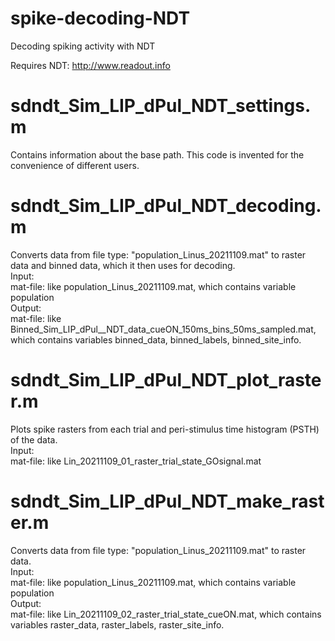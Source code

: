 # spike-decoding-NDT
Decoding spiking activity with NDT 

Requires NDT: http://www.readout.info

# sdndt_Sim_LIP_dPul_NDT_settings.m
Сontains information about the base path. This code is invented for the convenience of different users.

# sdndt_Sim_LIP_dPul_NDT_decoding.m
Converts data from file type: "population_Linus_20211109.mat" to raster data and binned data, which it then uses for decoding.                                                                                                         
Input:                                                                                                                                                                                                                           
mat-file: like population_Linus_20211109.mat, which contains variable population                                                                                                                                   
Output:                                                                                                                                                                                                                                                     
mat-file: like Binned_Sim_LIP_dPul__NDT_data_cueON_150ms_bins_50ms_sampled.mat, which contains variables binned_data, binned_labels, binned_site_info.

# sdndt_Sim_LIP_dPul_NDT_plot_raster.m
Plots spike rasters from each trial and peri-stimulus time histogram (PSTH) of the data.                                                                                                                                     
Input:                                                                                                                                                                                                                      
mat-file: like Lin_20211109_01_raster_trial_state_GOsignal.mat

# sdndt_Sim_LIP_dPul_NDT_make_raster.m
Converts data from file type: "population_Linus_20211109.mat" to raster data.                                                                                                                                
Input:                                                                                                                                                                                                                          
mat-file: like population_Linus_20211109.mat, which contains variable population                                                                                                                                           
Output:                                                                                                                                                                                                                               
mat-file: like Lin_20211109_02_raster_trial_state_cueON.mat, which contains variables raster_data, raster_labels, raster_site_info. 


